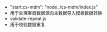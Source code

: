 # 
 - "start:cs-mdm": "node ./cs-mdm/index.js"
  - 用于处理客商数据源向主数据导入模板数据转换
 - validate-repeat.js
  - 用于校验数据重复